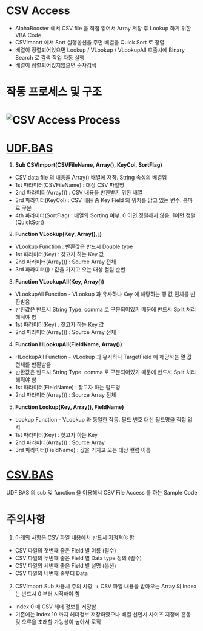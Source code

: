 # CSV Access

+ AlphaBooster 에서 CSV file 을 직접 읽어서 Array 저장 후 Lookup 하기 위한 VBA Code
+ CSVImport 에서 Sort 실행옵션을 주면 배열을 Quick Sort 로 정렬
+ 배열이 정렬되어있으면 Lookup / VLookup / VLookupAll 호출시에 Binary Search 로 검색 작업 자동 실행
+ 배열이 정렬되어있지않으면 순차검색


# 작동 프로세스 및 구조
# ![CSV Access Process](https://raw.githubusercontent.com/MillimanKorea/CSVAccess/master/CSVAccess.png)

# [UDF.BAS](https://github.com/MillimanKorea/VBAUtils/blob/master/UDF.bas)


1. **Sub CSVImport(CSVFileName, Array(), KeyCol, SortFlag)**
 + CSV data file 의 내용을 Array() 배열에 저장. String 속성의 배열임
 + 1st 파라미터(CSVFileName) : 대상 CSV 파일명
 + 2nd 파라미터(Array()) : CSV 내용을 반환받기 위한 배열
 + 3rd 파라미터(KeyCol) : CSV 내용 중 Key Field 의 위치를 담고 있는 변수. 콤마로 구분
 + 4th 파라미터(SortFlag) : 배열의 Sorting 여부. 0 이면 정렬하지 않음. 1이면 정렬(QuickSort)
 
2. **Function VLookup(Key, Array(), j)**
 + VLookup Function : 반환값은 반드시 Double type
 + 1st 파라미터(Key) : 찾고자 하는 Key 값
 + 2nd 파라미터(Array()) : Source Array 전체
 + 3rd 파라미터(j) : 값을 가지고 오는 대상 컬럼 순번

3. **Function VLookupAll(Key, Array())**
 + VLookupAll Function - VLookup 과 유사하나 Key 에 해당하는 행 값 전체를 반환받음
 + 반환값은 반드시 String Type. comma 로 구분되어있기 때문에 반드시 Split 처리해줘야 함
 + 1st 파라미터(Key) : 찾고자 하는 Key 값
 + 2nd 파라미터(Array()) : Source Array 전체

4. **Function HLookupAll(FieldName, Array())**
 + HLookupAll Function - VLookup 과 유사하나 TargetField 에 해당하는 열 값 전체를 반환받음
 + 반환값은 반드시 String Type. comma 로 구분되어있기 때문에 반드시 Split 처리해줘야 함
 + 1st 파라미터(FieldName) : 찾고자 하는 필드명
 + 2nd 파라미터(Array()) : Source Array 전체

5. **Function Lookup(Key, Array(), FieldName)**
 + Lookup Function - VLookup 과 동일한 작동. 필드 번호 대신 필드명을 직접 입력
 + 1st 파라미터(Key) : 찾고자 하는 Key 
 + 2nd 파라미터(Array()) : Source Array 
 + 3rd 파라미터(FieldName) : 값을 가지고 오는 대상 컬럼 이름
 

# [CSV.BAS](https://github.com/MillimanKorea/VBAUtils/blob/master/CSV.bas)
UDF.BAS 의 sub 및 function 을 이용해서 CSV File Access 를 하는 Sample Code


# 주의사항

1. 아래의 사항은 CSV 파일 내용에서 반드시 지켜져야 함
 + CSV 파일의 첫번째 줄은 Field 별 이름 (필수)
 + CSV 파일의 두번째 줄은 Field 별 Data type 정의 (필수)
 + CSV 파일의 세번째 줄은 Field 별 설명 (옵션)
 + CSV 파일의 네번째 줄부터 Data
2. CSVImport Sub 사용시 주의 사항
 + CSV 파일 내용을 받아오는 Array 의 Index 는 반드시 0 부터 시작해야 함
 + Index 0 에 CSV 헤더 정보를 저장함
 + 기존에는 Index 10 까지 헤더정보 저장하였으나 배열 선언시 사이즈 지정에 혼동 및 오류을 초래할 가능성이 높아서 로직 


